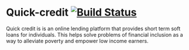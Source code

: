 # Quick-credit [![Build Status](https://travis-ci.org/ngabopatrick/Quick-credit.svg?branch=develop)](https://travis-ci.org/ngabopatrick/Quick-credit)
Quick credit is is an online lending platform that provides short term soft loans for individuals. This helps solve problems of financial inclusion as a way to alleviate poverty and empower low income earners.
